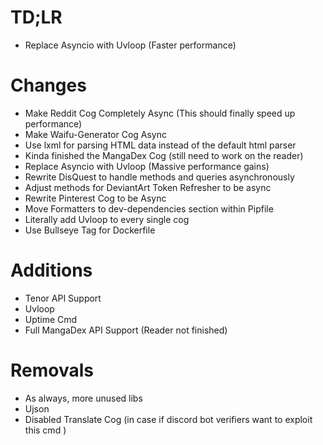 # TD;LR
- Replace Asyncio with Uvloop (Faster performance)

# Changes
- Make Reddit Cog Completely Async (This should finally speed up performance)
- Make Waifu-Generator Cog Async
- Use lxml for parsing HTML data instead of the default html parser
- Kinda finished the MangaDex Cog (still need to work on the reader)
- Replace Asyncio with Uvloop (Massive performance gains)
- Rewrite DisQuest to handle methods and queries asynchronously
- Adjust methods for DeviantArt Token Refresher to be async
- Rewrite Pinterest Cog to be Async 
- Move Formatters to dev-dependencies section within Pipfile
- Literally add Uvloop to every single cog
- Use Bullseye Tag for Dockerfile

# Additions
- Tenor API Support
- Uvloop
- Uptime Cmd
- Full MangaDex API Support (Reader not finished)

# Removals
- As always, more unused libs
- Ujson
- Disabled Translate Cog (in case if discord bot verifiers want to exploit this cmd )

